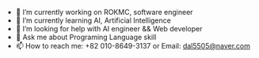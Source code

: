 
- 🔭 I’m currently working on ROKMC, software engineer
- 🌱 I’m currently learning AI, Artificial Intelligence
- 🤔 I’m looking for help with AI engineer && Web developer
- 💬 Ask me about Programing Language skill
- 📫 How to reach me: +82 010-8649-3137 or Email: dal5505@naver.com

